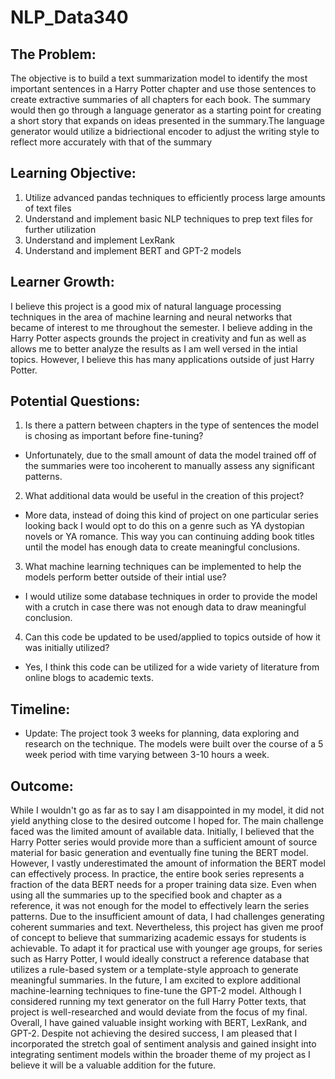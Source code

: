 # NLP_Data340
## The Problem:
The objective is to build a text summarization model to identify the most important sentences in a Harry Potter chapter and use those sentences to create extractive summaries of all chapters for each book. The summary would then go through a language generator as a starting point for creating a short story that expands on ideas presented in the summary.The language generator would utilize a bidriectional encoder to adjust the writing style to reflect more accurately with that of the summary 

## Learning Objective: 
1. Utilize advanced pandas techniques to efficiently process large amounts of text files 
2. Understand and implement basic NLP techniques to prep text files for further utilization 
3. Understand and implement LexRank 
4. Understand and implement BERT and GPT-2 models 

## Learner Growth: 
I believe this project is a good mix of natural language processing techniques in the area of machine learning and neural networks that became of interest to me throughout the semester. I believe adding in the Harry Potter aspects grounds the project in creativity and fun as well as allows me to better analyze the results as I am well versed in the intial topics. However, I believe this has many applications outside of just Harry Potter. 

## Potential Questions: 
1. Is there a pattern between chapters in the type of sentences the model is chosing as important before fine-tuning?
- Unfortunately, due to the small amount of data the model trained off of the summaries were too incoherent to manually assess any significant patterns. 
2. What additional data would be useful in the creation of this project?
- More data, instead of doing this kind of project on one particular series looking back I would opt to do this on a genre such as YA dystopian novels or YA romance. This way you can continuing adding book titles until the model has enough data to create meaningful conclusions. 
3. What machine learning techniques can be implemented to help the models perform better outside of their intial use? 
- I would utilize some database techniques in order to provide the model with a crutch in case there was not enough data to draw meaningful conclusion. 
4. Can this code be updated to be used/applied to topics outside of how it was initially utilized? 
- Yes, I think this code can be utilized for a wide variety of literature from online blogs to academic texts. 

## Timeline: 
- Update: The project took 3 weeks for planning, data exploring and research on the technique. The models were built over the course of a 5 week period with time varying between 3-10 hours a week. 

## Outcome: 
While I wouldn't go as far as to say I am disappointed in my model, it did not yield anything close to the desired outcome I hoped for. The main challenge faced was the limited amount of available data. Initially, I believed that the Harry Potter series would provide more than a sufficient amount of source material for basic generation and eventually fine tuning the BERT model. However, I vastly underestimated the amount of information the BERT model can effectively process. In practice, the entire book series represents a fraction of the data BERT needs for a proper training data size. Even when using all the summaries up to the specified book and chapter as a reference, it was not enough for the model to effectively learn the series patterns. Due to the insufficient amount of data, I had challenges generating coherent summaries and text. Nevertheless, this project has given me proof of concept to believe that summarizing academic essays for students is achievable. To adapt it for practical use with younger age groups, for series such as Harry Potter, I would ideally construct a reference database that utilizes a rule-based system or a template-style approach to generate meaningful summaries. In the future, I am excited to explore additional machine-learning techniques to fine-tune the GPT-2 model. Although I considered running my text generator on the full Harry Potter texts, that project is well-researched and would deviate from the focus of my final. Overall, I have gained valuable insight working with BERT, LexRank, and GPT-2. Despite not achieving the desired success, I am pleased that I incorporated the stretch goal of sentiment analysis and gained insight into integrating sentiment models within the broader theme of my project as I believe it will be a valuable addition for the future. 
